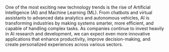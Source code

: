 One of the most exciting new technology trends is the rise of Artificial Intelligence (AI) and Machine Learning (ML). From chatbots and virtual assistants to advanced data analytics and autonomous vehicles, AI is transforming industries by making systems smarter, more efficient, and capable of handling complex tasks. As companies continue to invest heavily in AI research and development, we can expect even more innovative applications that enhance productivity, improve decision-making, and create personalized experiences across various sectors.
